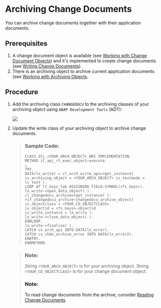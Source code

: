 <!-- loio8b8c4a46e9dc4272ad8df83a4ce2dcd4 -->

# Archiving Change Documents

You can archive change documents together with their application documents.



<a name="loio8b8c4a46e9dc4272ad8df83a4ce2dcd4__ArchivingChangeDocuments_prerequisites"/>

## Prerequisites

1.  A change document object is available \(see [Working with Change Document Objects](https://help.sap.com/docs/btp/sap-abap-development-user-guide/working-with-change-document-objects?version=Cloud)\) and it's implemented to create change documents \(see [Writing Change Documents](writing-change-documents-bf7a980.md)\).
2.  There is an archiving object to archive current application documents \(see [Working with Archiving Objects](https://help.sap.com/docs/btp/sap-abap-development-user-guide/working-with-archiving-objects?version=Cloud).




<a name="loio8b8c4a46e9dc4272ad8df83a4ce2dcd4__ArchivingChangeDocuments_steps"/>

## Procedure

1.  Add the archiving class `CHANGEDOCU` to the archiving classes of your archiving object using `ABAP Development Tools` \(ADT\):

    ![](images/e11e67b70ca04f0c9a526210777ff593.image)

2.  Update the write class of your archiving object to archive change documents.

    > ### Sample Code:  
    > ```abap
    > CLASS ZCL_<YOUR_ARCH_OBJECT>_WRI IMPLEMENTATION.
    > METHOD if_apj_rt_exec_object~execute.
    > …
    > TRY.
    > DATA(lo_write) = cl_arch_write_api=>get_instance( iv_archiving_object = <YOUR_ARCH_OBJECT> iv_testmode = lv_test ).
    > LOOP AT lt_keys_tab ASSIGNING FIELD-SYMBOL(<fs_keys>).
    > lo_write->open_data_object( ).
    > cl_changedocu_archive=>get_instance( )->if_changedocu_archive~changedocu_archive_object( iv_objectclass = <YOUR_CD_OBJECTCLASS>
    > iv_objectid = <fs_keys>-objectid
    > iv_write_instance = lo_write ).
    > lo_write->close_data_object( ).
    > ENDLOOP.
    > lo_write->finalize( ).
    > CATCH cx_arch_api INTO DATA(lx_error).
    > CATCH cx_chdo_archive_error INTO DATA(lx_error2).
    > ENDTRY.
    > ENDMETHOD.
    > 
    > ```

    > ### Note:  
    > String `<YOUR_ARCH_OBJECT>` is for your archiving object. String `<YOUR_CD_OBJECTCLASS>` is for your change document object.

    > ### Note:  
    > To read change documents from the archive, consider [Reading Change Documents](reading-change-documents-c34f02d.md).


